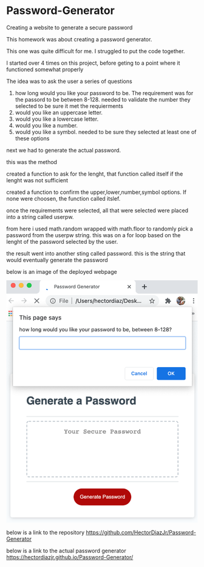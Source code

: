 # Password-Generator
Creating a website to generate a secure password

This homework was about creating a password generator.

This one was quite difficult for me. I struggled to put the code together.

I started over 4 times on this project, before geting to a point where it functioned somewhat properly 

The idea was to ask the user a series of questions
1. how long would you like your password to be. The requirement was for the passord to be between 8-128.
needed to validate the number they selected to be sure it met the requierments
2. would you like an uppercase letter.
3. would you like a lowercase letter.
4. would you like a number.
5. would you like a symbol.
needed to be sure they selected at least one of these options 

next we had to generate the actual password.

this was the method

created a function to ask for the lenght, that function called itself if the lenght was not sufficient

created a function to confirm the upper,lower,number,symbol options. If none were choosen, the function called itslef. 

once the requirements were selected, all that were selected were placed into a string called userpw. 

from here i used math.random wrapped with math.floor to randomly pick a password from the userpw string. this was on a for loop based on the lenght of the password selected by the user.

the result went into another sting called password. this is the string that would eventually generate the password



below is an image of the deployed webpage 

![alt screen shot of web page](assets/pw-gen-screenshot.png)

below is a link to the repository
https://github.com/HectorDiazJr/Password-Generator

below is a link to the actual password generator 
https://hectordiazjr.github.io/Password-Generator/
